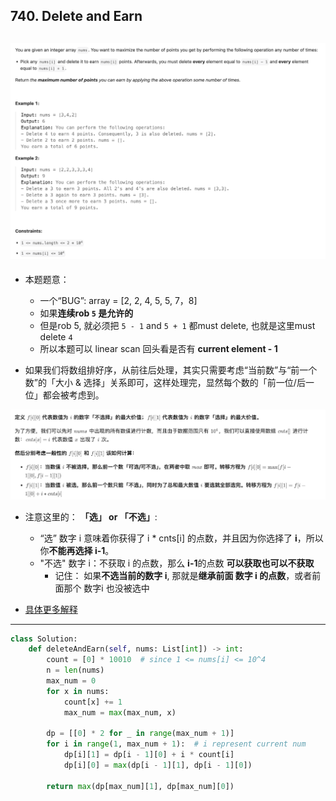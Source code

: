 ## 740. Delete and Earn
![](img/2025-05-13-13-30-32.png)
---

- 本题题意：
  - 一个“BUG”: array = [2, 2, 4, 5, 5, 7，8]
  - 如果**连续rob `5` 是允许的**
  - 但是rob 5, 就必须把 `5 - 1` and `5 + 1` 都must delete, 也就是这里must delete `4`
  - 所以本题可以 linear scan 回头看是否有 **current element - 1**

- 如果我们将数组排好序，从前往后处理，其实只需要考虑“当前数”与“前一个数”的「大小 & 选择」关系即可，这样处理完，显然每个数的「前一位/后一位」都会被考虑到。

![](img/2025-05-13-13-41-36.png)

- 注意这里的： **「选」 or 「不选」**:
  - “选” 数字 i 意味着你获得了 i * cnts[i] 的点数，并且因为你选择了 **i**，所以你**不能再选择 i-1**。
  - "不选" 数字 i：不获取 i 的点数，那么 **i-1**的点数 **可以获取也可以不获取**
    - 记住： 如果**不选当前的数字 i**, 那就是**继承前面 数字 i 的点数**，或者前面那个 数字i 也没被选中

- [具体更多解释](https://leetcode.cn/problems/delete-and-earn/solutions/758623/gong-shui-san-xie-zhuan-huan-wei-xu-lie-6c9t0/)
---

```py
class Solution:
    def deleteAndEarn(self, nums: List[int]) -> int:
        count = [0] * 10010  # since 1 <= nums[i] <= 10^4
        n = len(nums)
        max_num = 0
        for x in nums:
            count[x] += 1
            max_num = max(max_num, x)

        dp = [[0] * 2 for _ in range(max_num + 1)]
        for i in range(1, max_num + 1):  # i represent current num
            dp[i][1] = dp[i - 1][0] + i * count[i]
            dp[i][0] = max(dp[i - 1][1], dp[i - 1][0])

        return max(dp[max_num][1], dp[max_num][0])
```


